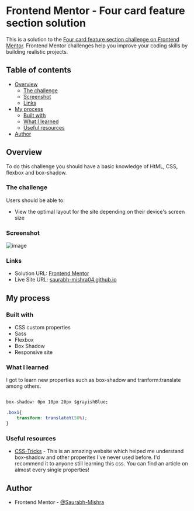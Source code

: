 # Frontend Mentor - Four card feature section solution

This is a solution to the [Four card feature section challenge on Frontend Mentor](https://www.frontendmentor.io/challenges/four-card-feature-section-weK1eFYK). Frontend Mentor challenges help you improve your coding skills by building realistic projects. 

## Table of contents

- [Overview](#overview)
  - [The challenge](#the-challenge)
  - [Screenshot](#screenshot)
  - [Links](#links)
- [My process](#my-process)
  - [Built with](#built-with)
  - [What I learned](#what-i-learned)
  - [Useful resources](#useful-resources)
- [Author](#author)

## Overview

To do this challenge you should have a basic knowledge of HtML, CSS, flexbox and box-shadow.

### The challenge

Users should be able to:

- View the optimal layout for the site depending on their device's screen size

### Screenshot

![image](https://user-images.githubusercontent.com/82585860/119696671-0f292700-be6d-11eb-9a31-a9b0b3e471de.png)

### Links

- Solution URL: [Frontend Mentor](https://your-solution-url.com)
- Live Site URL: [saurabh-mishra04.github.io](https://your-live-site-url.com)

## My process

### Built with

- CSS custom properties
- Sass
- Flexbox
- Box Shadow
- Responsive site

### What I learned

I got to learn new properties such as box-shadow and tranform:translate among others.

```css

box-shadow: 0px 10px 20px $grayishBlue;

.box1{
    transform: translateY(50%);
}
```

### Useful resources

- [CSS-Tricks](https://css-tricks.com/) - This is an amazing website which helped me understand box-shadow and other properites I've never used before. I'd recommend it to anyone still learning this css. You can find an article on almost every single properties!

## Author

- Frontend Mentor - [@Saurabh-Mishra](https://www.frontendmentor.io/profile/Saurabh-Mishra04)
